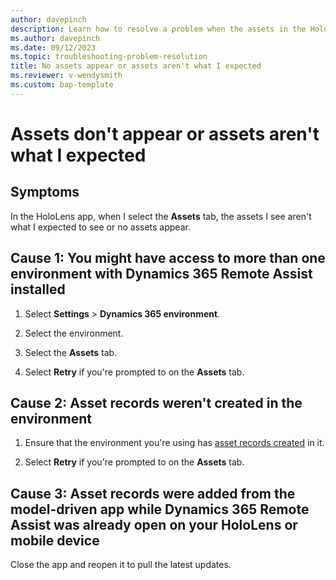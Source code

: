 ```yaml
---
author: davepinch
description: Learn how to resolve a problem when the assets in the HoloLens app for Dynamics 365 Remote Assist aren't what I expected or don't appear
ms.author: davepinch
ms.date: 09/12/2023
ms.topic: troubleshooting-problem-resolution
title: No assets appear or assets aren't what I expected
ms.reviewer: v-wendysmith
ms.custom: bap-template
---
```


# Assets don't appear or assets aren't what I expected

## Symptoms

In the HoloLens app, when I select the **Assets** tab, the assets I see aren't what I expected to see or no assets appear.

## Cause 1: You might have access to more than one environment with Dynamics 365 Remote Assist installed

1. Select **Settings** > **Dynamics 365 environment**.

1. Select the environment.

1. Select the **Assets** tab.

1. Select **Retry** if you're prompted to on the **Assets** tab.

## Cause 2: Asset records weren't created in the environment

1. Ensure that the environment you're using has [asset records created](**/*dynamics365/mixed-reality/remote-assist/asset-capture-create-asset) in it.

2. Select **Retry** if you're prompted to on the **Assets** tab.

## Cause 3: Asset records were added from the model-driven app while Dynamics 365 Remote Assist was already open on your HoloLens or mobile device

Close the app and reopen it to pull the latest updates.